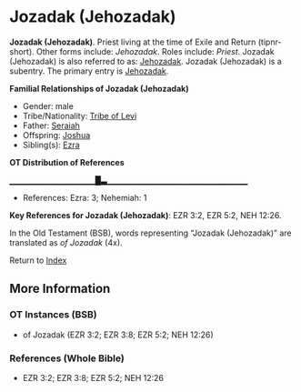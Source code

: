 # Jozadak (Jehozadak)
**Jozadak (Jehozadak)**. 
Priest living at the time of Exile and Return (tipnr-short). 
Other forms include: 
*Jehozadak*. 
Roles include: 
_Priest_. 
Jozadak (Jehozadak) is also referred to as: 
[Jehozadak](Jehozadak.md). 
Jozadak (Jehozadak) is a subentry. The primary entry is 
[Jehozadak](Jehozadak.md). 




**Familial Relationships of Jozadak (Jehozadak)**


* Gender: male
* Tribe/Nationality: [Tribe of Levi](../../../groups/md/acai/Levi.md)
* Father: [Seraiah](Seraiah.2.md)
* Offspring: [Joshua](Joshua.5.md)
* Sibling(s): [Ezra](Ezra.md)


**OT Distribution of References**

▁▁▁▁▁▁▁▁▁▁▁▁▁▁█▃▁▁▁▁▁▁▁▁▁▁▁▁▁▁▁▁▁▁▁▁▁▁▁
* References: Ezra: 3; Nehemiah: 1



**Key References for Jozadak (Jehozadak)**: 
EZR 3:2, EZR 5:2, NEH 12:26. 


In the Old Testament (BSB), words representing “Jozadak (Jehozadak)” are translated as 
*of Jozadak* (4x). 




Return to [Index](00-Index.md)

## More Information

### OT Instances (BSB)

* of Jozadak (EZR 3:2; EZR 3:8; EZR 5:2; NEH 12:26)



### References (Whole Bible)

* EZR 3:2; EZR 3:8; EZR 5:2; NEH 12:26



